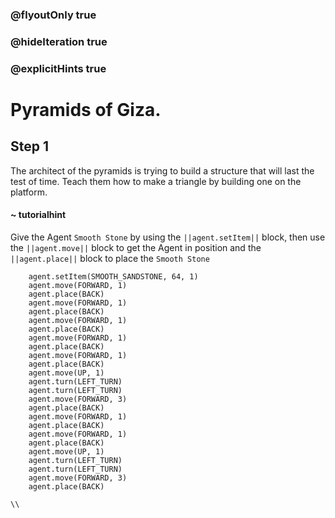 ### @flyoutOnly true
### @hideIteration true
### @explicitHints true

# Pyramids of Giza.

## Step 1
The architect of the pyramids is trying to build a structure that will last the test of time. Teach them how to make a triangle by building one on the platform.


#### ~ tutorialhint 
Give the Agent `Smooth Stone` by using the ``||agent.setItem||`` block, then use the ``||agent.move||`` block to get the Agent in position and the ``||agent.place||`` block to place the `Smooth Stone`

```ghost
    agent.setItem(SMOOTH_SANDSTONE, 64, 1)
    agent.move(FORWARD, 1)
    agent.place(BACK)
    agent.move(FORWARD, 1)
    agent.place(BACK)
    agent.move(FORWARD, 1)
    agent.place(BACK)
    agent.move(FORWARD, 1)
    agent.place(BACK)
    agent.move(FORWARD, 1)
    agent.place(BACK)
    agent.move(UP, 1)
    agent.turn(LEFT_TURN)
    agent.turn(LEFT_TURN)
    agent.move(FORWARD, 3)
    agent.place(BACK)
    agent.move(FORWARD, 1)
    agent.place(BACK)
    agent.move(FORWARD, 1)
    agent.place(BACK)
    agent.move(UP, 1)
    agent.turn(LEFT_TURN)
    agent.turn(LEFT_TURN)
    agent.move(FORWARD, 3)
    agent.place(BACK)
```
```template
\\
```
```package
```
